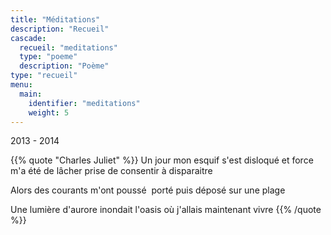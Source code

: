 ```yaml
---
title: "Méditations"
description: "Recueil"
cascade:
  recueil: "meditations"
  type: "poeme"
  description: "Poème"
type: "recueil"
menu:
  main:
    identifier: "meditations"
    weight: 5
---
```


2013 - 2014

{{% quote "Charles Juliet" %}}
Un jour
mon esquif s'est disloqué
et force m'a été
de lâcher prise
de consentir à disparaitre

Alors des courants
m'ont poussé  porté
puis déposé sur une plage

Une lumière d'aurore
inondait l'oasis
où j'allais maintenant
vivre
{{% /quote %}}
